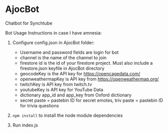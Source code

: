 # AjocBot
Chatbot for Synchtube

Bot Usage Instructions in case I have amnesia:

1. Configure config.json in AjocBot folder:

     - Username and password fields are login for bot
     - channel is the name of the channel to join
     - firestore id is the id of your firestore project. Must also include a firestore.json keyfile in AjocBot directory
     - geocodeKey is the API key for https://opencagedata.com/
     - openweathermapKey is API key from https://openweathermap.org/
     - twitchKey is API key from twitch.tv
     - youtubeKey is API key for YouTube Data
     - dictionary app_id and app_key from Oxford dictionary
     - secret paste = pastebin ID for secret emotes, triv paste = pastebin ID for trivia questions
   
3. `npm install` to install the node module dependencies

4. Run index.js
